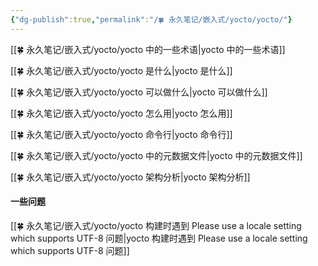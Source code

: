 ```yaml
---
{"dg-publish":true,"permalink":"/🍀 永久笔记/嵌入式/yocto/yocto/"}
---
```



[[🍀 永久笔记/嵌入式/yocto/yocto 中的一些术语\|yocto 中的一些术语]]

[[🍀 永久笔记/嵌入式/yocto/yocto 是什么\|yocto 是什么]]

[[🍀 永久笔记/嵌入式/yocto/yocto 可以做什么\|yocto 可以做什么]]

[[🍀 永久笔记/嵌入式/yocto/yocto 怎么用\|yocto 怎么用]]

[[🍀 永久笔记/嵌入式/yocto/yocto 命令行\|yocto 命令行]]

[[🍀 永久笔记/嵌入式/yocto/yocto 中的元数据文件\|yocto 中的元数据文件]]

[[🍀 永久笔记/嵌入式/yocto/yocto 架构分析\|yocto 架构分析]]

#### 一些问题

[[🍀 永久笔记/嵌入式/yocto/yocto 构建时遇到 Please use a locale setting which supports UTF-8 问题\|yocto 构建时遇到 Please use a locale setting which supports UTF-8 问题]]
